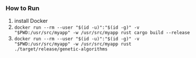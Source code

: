 ### How to Run
1. install Docker
2. `docker run --rm --user "$(id -u)":"$(id -g)" -v "$PWD:/usr/src/myapp" -w /usr/src/myapp rust cargo build --release`
3. `docker run --rm --user "$(id -u)":"$(id -g)" -v "$PWD:/usr/src/myapp" -w /usr/src/myapp rust ./target/release/genetic-algorithms`